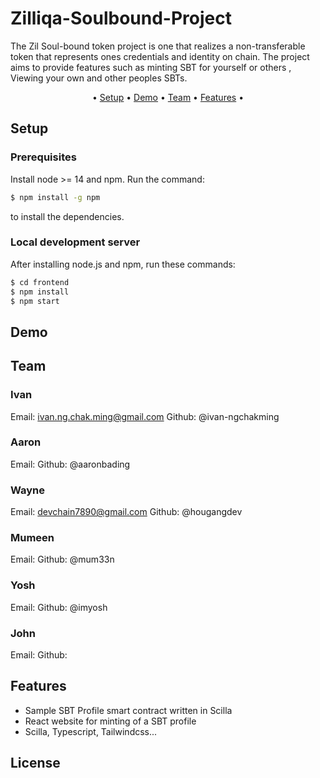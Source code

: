 # Zilliqa-Soulbound-Project
The Zil Soul-bound token project is one that realizes a non-transferable token that represents ones credentials and identity on chain. The project aims to provide features such as minting SBT for yourself or others , Viewing your own and other peoples SBTs.

<p align="center">•
  <a href="#setup">Setup</a> •
  <a href="#demo">Demo</a> •
  <a href="#team">Team</a> •
  <a href="#features">Features</a> •
</p>

## Setup

### Prerequisites
Install node >= 14 and npm. Run the command:

```bash
$ npm install -g npm
```
to install the dependencies.

### Local development server

After installing node.js and npm, run these commands:

```bash
$ cd frontend
$ npm install
$ npm start
```
## Demo

## Team

### Ivan
Email: ivan.ng.chak.ming@gmail.com
Github: @ivan-ngchakming

### Aaron
Email:
Github: @aaronbading

### Wayne
Email: devchain7890@gmail.com 
Github: @hougangdev

### Mumeen
Email:
Github: @mum33n

### Yosh
Email: 
Github: @imyosh

### John
Email:
Github:

## Features

- Sample SBT Profile smart contract written in Scilla 
- React website for minting of a SBT profile 
- Scilla, Typescript, Tailwindcss...

## License

